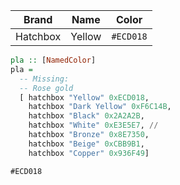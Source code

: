 

| Brand | Name | Color |
|-------|------|-------|
| Hatchbox | Yellow | `#ECD018` |

```haskell
pla :: [NamedColor]
pla =
  -- Missing:
  -- Rose gold
  [ hatchbox "Yellow" 0xECD018,
    hatchbox "Dark Yellow" 0xF6C14B,
    hatchbox "Black" 0x2A2A2B,
    hatchbox "White" 0xE3E5E7, // 
    hatchbox "Bronze" 0x8E7350,
    hatchbox "Beige" 0xCBB9B1,
    hatchbox "Copper" 0x936F49]
```

`#ECD018`
